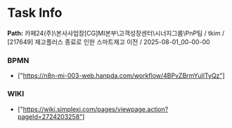 # Task Info

**Path:** 카페24(주)\본사사업장\[CG]MI본부\고객성장센터\시너지그룹\PnP팀 / tkim / [217649] 재고플러스 종료로 인한 스마트재고 이전 / 2025-08-01_00-00-00

### BPMN
- ["https://n8n-mi-003-web.hanpda.com/workflow/4BPvZBrmYuIlTyQz"]

### WIKI
- ["https://wiki.simplexi.com/pages/viewpage.action?pageId=2724203258"]

